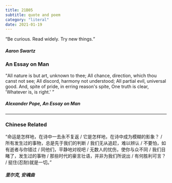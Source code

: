 ```yaml
---
title: 21B05
subtitle: quote and poem 
category: "literal"
date: 2021-01-19
---
```


<q>Be curious. Read widely. Try new things.</q>
##### Aaron Swartz


### An Essay on Man

<q>All nature is but art, unknown to thee;
All chance, direction, which thou canst not see;
All discord, harmony not understood;
All partial evil, universal good.
And, spite of pride, in erring reason's spite,
One truth is clear, 'Whatever is, is right.' </q>
##### Alexander Pope, An Essay on Man


---

### Chinese Related

<q>命运是怎样地，在诗中一去永不复返 /
它是怎样地，在诗中成为模糊的影象？ /
所有发生过的事物，总是先于我们的判断 /
我们无从追赶，难以辨认 /
不要怕，如有逝者与你错过 / 
同他们，平静地对视吧  /
无数人的忧伤，使你与众不同 /
我们目睹了，发生过的事物 /
那些时代的豪言壮语，并非为我们所说出 / 
有何胜利可言？ /
挺住(忍耐)就是一切。</q>
##### 里尔克, 安魂曲